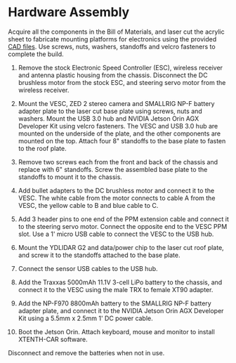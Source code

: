 # Hardware Assembly

Acquire all the components in the Bill of Materials, and laser cut the acrylic sheet to fabricate mounting platforms for electronics using the provided [CAD files](https://github.com/Shathushan-Sivashangaran/XTENTH-CAR/tree/main/hardware/CAD_files). Use screws, nuts, washers, standoffs and velcro fasteners to complete the build.

1. Remove the stock Electronic Speed Controller (ESC), wireless receiver and antenna plastic housing from the chassis. Disconnect the DC brushless motor from the stock ESC, and steering servo motor from the wireless receiver.

2. Mount the VESC, ZED 2 stereo camera and SMALLRIG NP-F battery adapter plate to the laser cut base plate using screws, nuts and washers. Mount the USB 3.0 hub and NVIDIA Jetson Orin AGX Developer Kit using velcro fasteners. The VESC and USB 3.0 hub are mounted on the underside of the plate, and the other components are mounted on the top. Attach four 8" standoffs to the base plate to fasten to the roof plate.

3. Remove two screws each from the front and back of the chassis and replace with 6" standoffs. Screw the assembled base plate to the standoffs to mount it to the chassis.

4. Add bullet adapters to the DC brushless motor and connect it to the VESC. The white cable from the motor connects to cable A from the VESC, the yellow cable to B and blue cable to C.

5. Add 3 header pins to one end of the PPM extension cable and connect it to the steering servo motor. Connect the opposite end to the VESC PPM slot. Use a 1' micro USB cable to connect the VESC to the USB hub.

6. Mount the YDLIDAR G2 and data/power chip to the laser cut roof plate, and screw it to the standoffs attached to the base plate.

7. Connect the sensor USB cables to the USB hub.

8. Add the Traxxas 5000mAh 11.1V 3-cell LiPo battery to the chassis, and connect it to the VESC using the male TRX to female XT90 adapter.

9. Add the NP-F970 8800mAh battery to the SMALLRIG NP-F battery adapter plate, and connect it to the NVIDIA Jetson Orin AGX Developer Kit using a 5.5mm x 2.5mm 1' DC power cable.

10. Boot the Jetson Orin. Attach keyboard, mouse and monitor to install XTENTH-CAR software.

Disconnect and remove the batteries when not in use.



